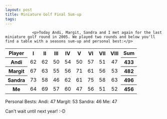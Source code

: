 ```yaml
---
layout: post
title: Miniature Golf Final Sum-up
tags:
---
```



                <p>Today Andi, Margit, Sandra and I met again for the last miniature golf round in 2005. We played two rounds and below you'll find a table with a seasons sum-up and personal best:</p>
<table>
<tr>
<th>Player</th>
<th>I</th>
<th>II</th>
<th>III</th>
<th>IV</th>
<th>V</th>
<th>VI</th>
<th>VII</th>
<th>VIII</th>
<th>Sum</th>
</tr>
<tr>
<th>Andi</th>
<td align="center">62</td>
<td align="center">62</td>
<td align="center">50</td>
<td align="center">54</td>
<td align="center">50</td>
<td align="center">57</td>
<td align="center">51</td>
<td align="center">47</td>
<th>433</th>
</tr>
<tr>
<th>Margit</th>
<td align="center">67</td>
<td align="center">63</td>
<td align="center">55</td>
<td align="center">56</td>
<td align="center">71</td>
<td align="center">61</td>
<td align="center">56</td>
<td align="center">53</td>
<th>482</th>
</tr>
<tr>
<th>Sandra</th>
<td align="center">73</td>
<td align="center">58</td>
<td align="center">46</td>
<td align="center">62</td>
<td align="center">61</td>
<td align="center">75</td>
<td align="center">58</td>
<td align="center">63</td>
<th>496</th>
</tr>
<tr>
<th>Me</th>
<td align="center">64</td>
<td align="center">69</td>
<td align="center">57</td>
<td align="center">60</td>
<td align="center">47</td>
<td align="center">56</td>
<td align="center">51</td>
<td align="center">52</td>
<th>456</th>
</tr>
</table>
<p>Personal Bests:
Andi: 47
Margit: 53
Sandra: 46
Me: 47</p>
<p>Can't wait until next year! :-D</p>
